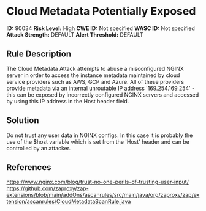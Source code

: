 
# Cloud Metadata Potentially Exposed

**ID:** 90034
**Risk Level:** High
**CWE ID:** Not specified
**WASC ID:** Not specified
**Attack Strength:** DEFAULT
**Alert Threshold:** DEFAULT

## Rule Description
The Cloud Metadata Attack attempts to abuse a misconfigured NGINX server in order to access the instance metadata maintained by cloud service providers such as AWS, GCP and Azure.
All of these providers provide metadata via an internal unroutable IP address '169.254.169.254' - this can be exposed by incorrectly configured NGINX servers and accessed by using this IP address in the Host header field.

## Solution
Do not trust any user data in NGINX configs. In this case it is probably the use of the $host variable which is set from the 'Host' header and can be controlled by an attacker.

## References
https://www.nginx.com/blog/trust-no-one-perils-of-trusting-user-input/
https://github.com/zaproxy/zap-extensions/blob/main/addOns/ascanrules/src/main/java/org/zaproxy/zap/extension/ascanrules/CloudMetadataScanRule.java
